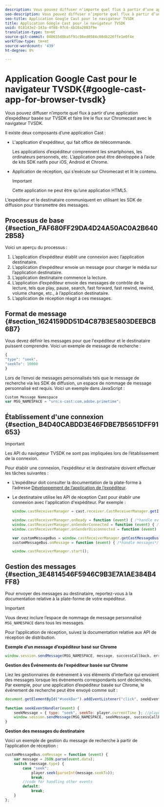 ```yaml
---
description: Vous pouvez diffuser n’importe quel flux à partir d’une application d’expéditeur basée sur TVSDK et faire lire le flux sur Chromecast avec le navigateur TVSDK.
seo-description: Vous pouvez diffuser n’importe quel flux à partir d’une application d’expéditeur basée sur TVSDK et faire lire le flux sur Chromecast avec le navigateur TVSDK.
seo-title: Application Google Cast pour le navigateur TVSDK
title: Application Google Cast pour le navigateur TVSDK
uuid: 018143e2-143a-4f88-97c6-4b10a2083f9e
translation-type: tm+mt
source-git-commit: 040655d8ba5f91c98ed0584c08db226ffe1e0f4e
workflow-type: tm+mt
source-wordcount: '439'
ht-degree: 0%

---
```



# Application Google Cast pour le navigateur TVSDK{#google-cast-app-for-browser-tvsdk}

Vous pouvez diffuser n’importe quel flux à partir d’une application d’expéditeur basée sur TVSDK et faire lire le flux sur Chromecast avec le navigateur TVSDK.

<!--<a id="section_87CE5D6D46F0439EB6E63A742D6DD9C8"></a>-->

Il existe deux composants d’une application Cast :

* L&#39;application d&#39;expéditeur, qui fait office de télécommande.

   Les applications d’expéditeur comprennent les smartphones, les ordinateurs personnels, etc. L’application peut être développée à l’aide de kits SDK natifs pour iOS, Android et Chrome.
* Application de réception, qui s’exécute sur Chromecast et lit le contenu.

   >[!IMPORTANT]
   >
   >Cette application ne peut être qu’une application HTML5.

L’expéditeur et le destinataire communiquent en utilisant les SDK de diffusion pour transmettre des messages.

## Processus de base {#section_FAF680FF29DA4D24A50AC0A2B6402B58}

Voici un aperçu du processus :

1. L’application d’expéditeur établit une connexion avec l’application destinataire.
1. L’application d’expéditeur envoie un message pour charger le média sur l’application destinataire.
1. L’application destinataire commence la lecture.
1. L’application d’expéditeur envoie des messages de contrôle de la lecture, tels que play, pause, search, fast forward, fast rewind, rewind, volume change, etc., à l’application destinataire.
1. L’application de réception réagit à ces messages.

## Format de message {#section_1624159DD51D4C87B3E5803DEEBCB6B7}

Vous devez définir les messages pour que l&#39;expéditeur et le destinataire puissent comprendre. Voici un exemple de message de recherche :

```js
{ 
"type": "seek", 
"seekTo": 10000 
} 
```

Lors de l’envoi de messages personnalisés tels que le message de recherche via les SDK de diffusion, un espace de nommage de message personnalisé est requis. Voici un exemple dans JavaScript :

```js
Custom Message Namespace 
var MSG_NAMESPACE = "urn:x-cast:com.adobe.primetime"; 
```

## Établissement d&#39;une connexion {#section_B4D40CABDD3E46FDBE7B5651DFF91653}

>[!IMPORTANT]
>
>Les API du navigateur TVSDK ne sont pas impliquées lors de l’établissement de la connexion.

Pour établir une connexion, l&#39;expéditeur et le destinataire doivent effectuer les tâches suivantes :

* L’expéditeur doit consulter la documentation de la plate-forme à l’adresse [Développement de l’application de l’expéditeur](https://developers.google.com/cast/docs/sender_apps).
* Le destinataire utilise les API de réception Cast pour établir une connexion avec l&#39;application d&#39;expéditeur. Par exemple :

   ```js
   window.castReceiverManager = cast.receiver.CastReceiverManager.getInstance(); 
   
   window.castReceiverManager.onReady = function (event) { /*handle event*/ }; 
   window.castReceiverManager.onSenderConnected = function (event) { /*handle event*/ }; 
   window.castReceiverManager.onSenderDisconnected = function (event) { /*handle event*/ }; 
   
   var customMessageBus = window.castReceiverManager.getCastMessageBus(MSG_NAMESPACE); 
   customMessageBus.onMessage = function (event) { /*handle messages*/ }; 
   
   window.castReceiverManager.start(); 
   ```

## Gestion des messages {#section_3E4814546F5946C9B3E7A1AE384B4FF8}

Pour envoyer des messages au destinataire, reportez-vous à la documentation relative à la plate-forme de votre expéditeur.

>[!IMPORTANT]
>
>Vous devez inclure l’espace de nommage de message personnalisé `MSG_NAMESPACE` dans tous les messages.

Pour l’application de réception, suivez la documentation relative aux API de réception de distribution.

**Exemple d’un message d’expéditeur basé sur Chrome**

```js
window.session.sendMessage(MSG_NAMESPACE, message, successCallback, errorCallback); //https://developers.google.com/cast/docs/reference/chrome/chrome.cast.Session#sendMessage
```

**Gestion des Événements de l’expéditeur basée sur Chrome**

Liez les gestionnaires de événement à vos éléments d’interface qui envoient des messages lorsque les événements correspondants sont déclenchés. Par exemple, pour une application d’expéditeur basée sur Chrome, le événement de recherche peut être envoyé comme suit :

```js
document.getElementById("#seekBar").addEventListener("click", seekEventHandler); 
   
function seekEventHandler(event) { 
    seekMessage = { type: "seek", seekTo: player.currentTime }; //player is an instance of AdobePSDK.MediaPlayer 
    window.session.sendMessage(MSG_NAMESPACE, seekMessage, successCallback, errorCallback); 
} 
```

**Gestion des messages du destinataire**

Voici un exemple de gestion du message de recherche à partir de l’application de réception :

```js
customMessageBus.onMessage = function (event) { 
    var message = JSON.parse(event.data); 
    switch (message.type) { 
        case "seek":  
            player.seek(parseInt(message.seekTo)); 
            break; 
        //code for handling other events 
        default:  
            break; 
    } 
}; 
```

